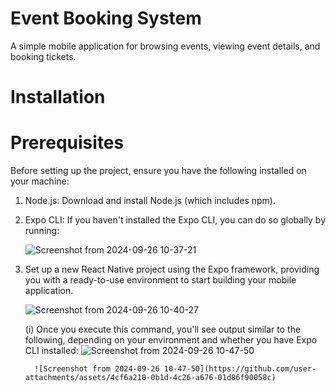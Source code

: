 # Event Booking System
A simple mobile application for browsing events, viewing event details, and booking tickets.

# Installation
# Prerequisites
Before setting up the project, ensure you have the following installed on your machine:

1. Node.js: Download and install Node.js (which includes npm).

2. Expo CLI: If you haven't installed the Expo CLI, you   can do so globally by running:

     ![Screenshot from 2024-09-26 10-37-21](https://github.com/user-attachments/assets/017e3d14-d1e8-4767-8e08-1f6258ec7ce7)


3.  Set up a new React Native project using the Expo  framework, providing you with a ready-to-use environment to start building your mobile application.
       
       ![Screenshot from 2024-09-26 10-40-27](https://github.com/user-attachments/assets/e2218c91-994a-46cb-bfe4-761e4d4e27c4)

    (i)  Once you execute this command, you'll see output similar to the following, depending on your environment and whether you have Expo CLI installed:
          ![Screenshot from 2024-09-26 10-47-50](https://github.com/user-attachments/assets/3c744d75-8db1-4d41-a271-c0c517185afa)

      
          ![Screenshot from 2024-09-26 10-47-50](https://github.com/user-attachments/assets/4cf6a210-0b1d-4c26-a676-01d86f90058c)
  

   


